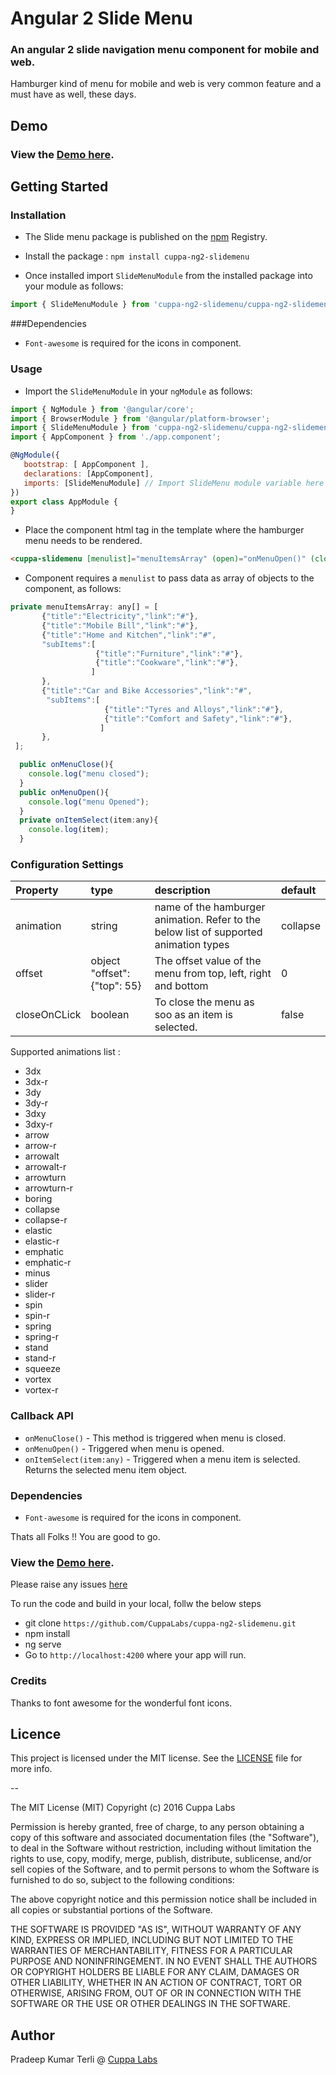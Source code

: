 # Angular 2 Slide Menu 
### An angular 2 slide navigation menu component for mobile and web.
Hamburger kind of menu for mobile and web is very common feature and a must have as well, these days.

## Demo
### View the [Demo here](https://cuppalabs.github.io/cuppa-ng2-slidemenu/).

## Getting Started

### Installation
- The Slide menu package is published on the [npm](https://www.npmjs.com/package/cuppa-ng2-slidemenu) Registry. 
- Install the package :
    `npm install cuppa-ng2-slidemenu`

- Once installed import `SlideMenuModule` from the installed package into your module as follows:

```js
import { SlideMenuModule } from 'cuppa-ng2-slidemenu/cuppa-ng2-slidemenu';
```
###Dependencies
- `Font-awesome` is required for the icons in component.

### Usage

- Import the `SlideMenuModule` in your `ngModule` as follows:

```js
import { NgModule } from '@angular/core';
import { BrowserModule } from '@angular/platform-browser';
import { SlideMenuModule } from 'cuppa-ng2-slidemenu/cuppa-ng2-slidemenu';
import { AppComponent } from './app.component';

@NgModule({
   bootstrap: [ AppComponent ],
   declarations: [AppComponent],
   imports: [SlideMenuModule] // Import SlideMenu module variable here 
})
export class AppModule {
}
```
- Place the component html tag in the template where the hamburger menu needs to be rendered.

```html
<cuppa-slidemenu [menulist]="menuItemsArray" (open)="onMenuOpen()" (close)="onMenuClose()" (onItemSelect)="onItemSelect($event)"></cuppa-slidemenu>
```

- Component requires a `menulist` to pass data as array of objects to the component, as follows:

```js 
private menuItemsArray: any[] = [ 
       {"title":"Electricity","link":"#"},
       {"title":"Mobile Bill","link":"#"},
       {"title":"Home and Kitchen","link":"#",
       "subItems":[
                   {"title":"Furniture","link":"#"},
                   {"title":"Cookware","link":"#"},
                  ]
       },
       {"title":"Car and Bike Accessories","link":"#",
        "subItems":[
                     {"title":"Tyres and Alloys","link":"#"},
                     {"title":"Comfort and Safety","link":"#"},
                    ]
       },
 ];

  public onMenuClose(){
    console.log("menu closed");
  }
  public onMenuOpen(){
    console.log("menu Opened");
  }
  private onItemSelect(item:any){
    console.log(item);
  }
```
### Configuration Settings

|Property|type|description|default|
|:--- |:--- |:--- |:--- |
|animation|string|name of the hamburger animation. Refer to the below list of supported animation types| collapse|
|offset|object "offset": {"top": 55} |The offset value of the menu from top, left, right and bottom|0|
|closeOnCLick|boolean|To close the menu as soo as an item is selected.|false|

Supported animations list :
- 3dx
- 3dx-r
- 3dy
- 3dy-r
- 3dxy
- 3dxy-r
- arrow
- arrow-r
- arrowalt
- arrowalt-r
- arrowturn
- arrowturn-r
- boring
- collapse
- collapse-r
- elastic
- elastic-r
- emphatic
- emphatic-r
- minus
- slider
- slider-r
- spin
- spin-r
- spring
- spring-r
- stand
- stand-r
- squeeze
- vortex
- vortex-r

### Callback API

- `onMenuClose()` - This method is triggered when menu is closed.
- `onMenuOpen()` - Triggered when menu is opened.
- `onItemSelect(item:any)` - Triggered when a menu item is selected. Returns the selected menu item object.

### Dependencies
- `Font-awesome` is required for the icons in component.


Thats all Folks !! You are good to go.

### View the [Demo here](https://cuppalabs.github.io/cuppa-ng2-slidemenu/).

Please raise any issues [here](https://github.com/CuppaLabs/cuppa-ng2-slidemenu/issues)

To run the code and build in your local, follw the below steps

- git clone `https://github.com/CuppaLabs/cuppa-ng2-slidemenu.git`
- npm install
- ng serve
- Go to `http://localhost:4200` where your app will run.

### Credits
Thanks to font awesome for the wonderful font icons.

## Licence

This project is licensed under the MIT license. See the [LICENSE](LICENSE) file for more info.

--

The MIT License (MIT)
Copyright (c) 2016 Cuppa Labs

Permission is hereby granted, free of charge, to any person obtaining a copy
of this software and associated documentation files (the "Software"), to deal
in the Software without restriction, including without limitation the rights
to use, copy, modify, merge, publish, distribute, sublicense, and/or sell
copies of the Software, and to permit persons to whom the Software is
furnished to do so, subject to the following conditions:

The above copyright notice and this permission notice shall be included in
all copies or substantial portions of the Software.

THE SOFTWARE IS PROVIDED "AS IS", WITHOUT WARRANTY OF ANY KIND, EXPRESS OR
IMPLIED, INCLUDING BUT NOT LIMITED TO THE WARRANTIES OF MERCHANTABILITY,
FITNESS FOR A PARTICULAR PURPOSE AND NONINFRINGEMENT. IN NO EVENT SHALL THE
AUTHORS OR COPYRIGHT HOLDERS BE LIABLE FOR ANY CLAIM, DAMAGES OR OTHER
LIABILITY, WHETHER IN AN ACTION OF CONTRACT, TORT OR OTHERWISE, ARISING FROM,
OUT OF OR IN CONNECTION WITH THE SOFTWARE OR THE USE OR OTHER DEALINGS IN
THE SOFTWARE.

## Author
Pradeep Kumar Terli  @ [Cuppa Labs](http://www.cuppalabs.com)

